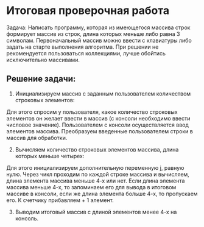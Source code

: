 # Итоговая проверочная работа


Задача: Написать программу, которая из имеющегося массива строк формирует массив из строк, длина которых меньше либо равна 3 символам. Первоначальный массив можно ввести с клавиатуры либо задать на старте выполнения алгоритма. При решении не рекомендуется пользоваться коллекциями, лучше обойтись исключительно массивами.

## Решение задачи:


1. Инициализируем массив с заданным пользователем количеством строковых элементов:

Для этого спросим у пользователя, какое количество строковых элементов он желает ввести в массив (с консоли необходимо ввести числовое значение). Пользователем с консоли осуществляется ввод элементов массива. Преобразуем введенные пользователем строки в массив для обработки.

2. Вычисляем количество строковых элементов массива, длина которых меньше четырех:

Для этого инициализируем дополнительную переменную j, равную нулю. Через чикл проходим по каждой строке массива и вычисляем, длина элемента массива меньше 4-х или нет. Если длина элемента массива меньше 4-х, то запоминаем его для вывода в итоговом массиве в консоли, если же длина элемента больше 4-х, то пропускаем его. К счетчику прибавляем + 1 элемент.

3. Выводим итоговый массив с длиной элементов менее 4-х на консоль.
